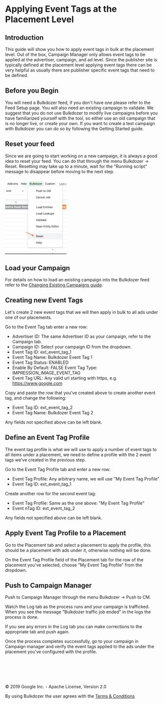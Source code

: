 # Applying Event Tags at the Placement Level

## Introduction 

This guide will show you how to apply event tags in bulk at the 
placement level. Out of the box, Campaign Manager only allows event tags
to be applied at the advertiser, campaign, and ad level. Since the
publisher site is typically defined at the placement level applying
event tags there can be very helpful as usually there are publisher
specific event tags that need to be defined.


## Before you Begin 

You will need a Bulkdozer feed, if you don't have one please refer to
the Feed Setup page. You will also need an existing campaign to 
validate. We suggest that you do not use Bulkdozer to modify live
campaigns before you have familiarized yourself with the tool, so either
use an old campaign that is no longer live, or create your own. If you
want to create a test campaign with Bulkdozer you can do so by following
the Getting Started guide.


## Reset your feed

Since we are going to start working on a new campaign, it is always a 
good idea to reset your feed. You can do that through the menu Bulkdozer
-> Reset. Resetting may take up to a minute, wait for the "Running
script" message to disappear before moving to the next step.

<img src="Images/bulkdozer_dropdown_menu.png" width="200">

## Load your Campaign

For details on how to load an existing campaign into the Bulkdozer feed
refer to the [Changing Existing Campaigns guide](Applying_Event_Tags_Placement_Level.md).

## Creating new Event Tags

Let's create 2 new event tags that we will then apply in bulk to all ads
under one of our placements. 

Go to the Event Tag tab enter a new row:

- Advertiser ID: The same Advertiser ID as your campaign, refer to the
  Campaign tab. 
- Campaign ID: Select your campaign ID from the dropdown.
- Event Tag ID: ext_event_tag_1 
- Event Tag Name: Bulkdozer Event Tag 1
- Event Tag Status: ENABLED 
- Enable By Default: FALSE Event Tag Type: IMPRESSION_IMAGE_EVENT_TAG
- Event Tag URL: Any valid url starting with https, e.g.
  https://www.google.com

Copy and paste the row that you've created above to create another event
tag, and change the following: 

- Event Tag ID: ext_event_tag_2 
- Event Tag Name: Bulkdozer Event Tag 2 

Any fields not specified above can be left blank.


## Define an Event Tag Profile
 
The event tag profile is what we will use to apply a number of event
tags to all items under a placement, we need to define a profile with
the 2 event tags we've created in the previous step. 

Go to the Event Tag Profile tab and enter a new row:
 
- Event Tag Profile: Any arbitrary name, we will use "My Event Tag
  Profile" 
- Event Tag ID: ext_event_tag_1 

Create another row for the second event tag: 

- Event Tag Profile: Same as the one above: "My Event Tag Profile" 
- Event nTag ID: ext_event_tag_2 

Any fields not specified above can be left blank.


## Apply Event Tag Profile to a Placement
Go to the Placement tab and select a placement to apply the profile, 
this should be a placement with ads under it, otherwise nothing will be
done. 

On the Event Tag Profile field of the Placement tab for the row of
the placement you've selected, choose "My Event Tag Profile" from the
dropdown.

## Push to Campaign Manager 

Push to Campaign Manager through the menu Bulkdozer -> Push to CM. 

Watch the Log tab as the process runs and your campaign is trafficked.
When you see the message "Bulkdozer traffic job ended" in the logs the
process is done. 

If you see any errors in the Log tab you can make corrections to the
appropriate tab and push again. 

Once the process completes successfully, go to your campaign in Campaign
manager and verify the event tags applied to the ads under the placement
you've configured with the profile.

<br/><br/>
---
&copy; 2019 Google Inc. - Apache License, Version 2.0

By using Bulkdozer the user agrees with the [Terms & Conditions](Terms_and_Conditions.md)


